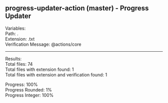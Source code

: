 ## progress-updater-action (master) - Progress Updater

Variables: <br />
Path: . <br />
Extension: .txt <br />
Verification Message: @actions/core

---

Results: <br />
Total files: 74 <br />
Total files with extension found: 1 <br />
Total files with extension and verification found: 1

Progress: 100% <br />
Progress Rounded: 1% <br />
Progress Integer: 100%